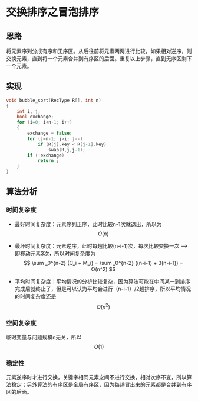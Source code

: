 # 交换排序之冒泡排序

## 思路

将元素序列分成有序和无序区。从后往前将元素两两进行比较，如果相对逆序，则交换元素，直到将一个元素合并到有序区的后面。重复以上步骤，直到无序区剩下一个元素。



## 实现

```c++
void bubble_sort(RecType R[], int n)
{
    int i, j;
    bool exchange;
    for (i=0; i<n-1; i++)
    {
        exchange = false;
        for (j=n-1; j>i; j--)
            if (R[j].key < R[j-1].key)
                swap(R,j,j-1);
        if (!exchange)
            return ;
    }
}
```

### 

## 算法分析

### 时间复杂度

- 最好时间复杂度：元素序列正序，此时比较n-1次就退出，所以为
  $$
  O(n)
  $$

- 最坏时间复杂度：元素逆序，此时每趟比较(n-i-1)次，每次比较交换一次 --> 即移动元素3次，所以时间复杂度为
  $$
  \sum _0^{n-2} (C_i + M_i) = \sum _0^{n-2} ((n-i-1) + 3(n-i-1)) = O(n^2)
  $$

- 平均时间复杂度：平均情况的分析比较复杂，因为算法可能在中间某一到排序完成后就终止了，但是可以认为平均会进行（n-i-1）/2趟排序，所以平均情况的时间复杂度还是
  $$
  O(n^2)
  $$



### 空间复杂度

临时变量与问题规模n无关，所以
$$
O(1)
$$

### 稳定性

元素逆序时才进行交换，关键字相同元素之间不进行交换，相对次序不变，所以算法稳定；另外算法的有序区是全局有序区，因为每趟冒出来的元素都是合并到有序区的后面。